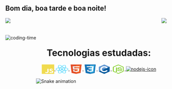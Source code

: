 ## Bom dia, boa tarde e boa noite!

<div>
  <img  widht="270px" height="150px" src="https://github-readme-stats.vercel.app/api?username=thiagoolisa&show_icons=true&theme=radical&include_all_commits=true&count_private=true"/>
  <img align="right" widht="100px" height="145px" src="https://github-readme-stats.vercel.app/api/top-langs/?username=thiagoolisa&layout=compact&langs_count=16&theme=radical"/>
</div>
<br>

<div  align="center"> 
  <div style="display: inline_block"><br>
    <img align="left" height="250" alt="coding-time" src="code.gif">
    <h1 align="center">Tecnologias estudadas:</h1>
    <a target="_blank" href="https://developer.mozilla.org/pt-BR/docs/Web/JavaScript">  
      <img align="center" height="30" width="40" alt="js-icon"  src="https://raw.githubusercontent.com/devicons/devicon/master/icons/javascript/javascript-plain.svg">
    <a/>
    <a target="_blank" href="https://react.dev/">	  
      <img align="center" height="30" width="40" alt="react-icon" src="https://raw.githubusercontent.com/devicons/devicon/master/icons/react/react-original.svg">
    <a/>
    <a target="_blank" href="https://developer.mozilla.org/pt-BR/docs/Web/HTML">
      <img align="center" height="30" width="40" alt="html-icon" src="https://raw.githubusercontent.com/devicons/devicon/master/icons/html5/html5-original.svg">
    <a/>
    <a target="_blank" href="https://developer.mozilla.org/pt-BR/docs/Web/CSS">	
      <img align="center" height="30" width="40" alt="css-icon" src="https://raw.githubusercontent.com/devicons/devicon/master/icons/css3/css3-original.svg">
    <a/>
    <a target="_blank" href="https://www.w3schools.com/c/c_intro.php">	
      <img align="center" height="30" width="40" alt="c-icon" src="https://raw.githubusercontent.com/devicons/devicon/master/icons/c/c-original.svg">
    <a/>
    <a target="_blank" href="https://nodejs.org/en/about">
      <img align="center" height="30" width="40" alt="nodejs-icon" src="https://raw.githubusercontent.com/devicons/devicon/master/icons/nodejs/nodejs-original.svg">
    <a/>
     <a target="_blank" href="https://www.w3schools.com/cpp/cpp_intro.asp">
      <img align="center" height="30" width="40" alt="nodejs-icon" src="https://raw.githubusercontent.com/jmnote/z-icons/master/svg/cpp.svg">
     <a/>  
   </div>
</div>
  
![Snake animation](https://github.com/thiagoolisa/thiagoolisa/blob/output/github-contribution-grid-snake.svg)
